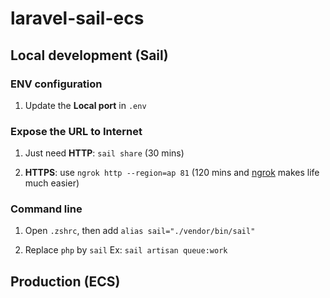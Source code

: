 # laravel-sail-ecs

## Local development (Sail)

### ENV configuration

1. Update the **Local port** in `.env`

### Expose the URL to Internet

1. Just need **HTTP**: `sail share` (30 mins)

2. **HTTPS**: use `ngrok http --region=ap 81` (120 mins and [ngrok](https://ngrok.com) makes life much easier)

### Command line
1. Open `.zshrc`, then add `alias sail="./vendor/bin/sail"`

2. Replace `php` by `sail`
Ex: `sail artisan queue:work`
## Production (ECS)
